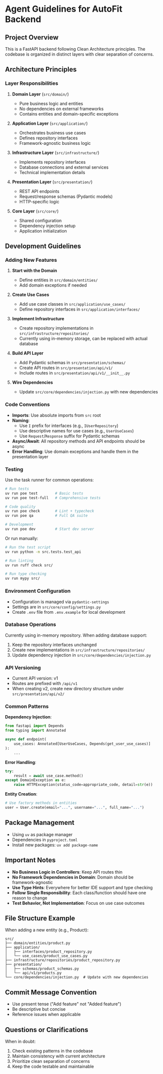 # Agent Guidelines for AutoFit Backend

## Project Overview

This is a FastAPI backend following Clean Architecture principles. The codebase is organized in distinct layers with clear separation of concerns.

## Architecture Principles

### Layer Responsibilities

1. **Domain Layer** (`src/domain/`)
   - Pure business logic and entities
   - No dependencies on external frameworks
   - Contains entities and domain-specific exceptions

2. **Application Layer** (`src/application/`)
   - Orchestrates business use cases
   - Defines repository interfaces
   - Framework-agnostic business logic

3. **Infrastructure Layer** (`src/infrastructure/`)
   - Implements repository interfaces
   - Database connections and external services
   - Technical implementation details

4. **Presentation Layer** (`src/presentation/`)
   - REST API endpoints
   - Request/response schemas (Pydantic models)
   - HTTP-specific logic

5. **Core Layer** (`src/core/`)
   - Shared configuration
   - Dependency injection setup
   - Application initialization

## Development Guidelines

### Adding New Features

1. **Start with the Domain**
   - Define entities in `src/domain/entities/`
   - Add domain exceptions if needed

2. **Create Use Cases**
   - Add use case classes in `src/application/use_cases/`
   - Define repository interfaces in `src/application/interfaces/`

3. **Implement Infrastructure**
   - Create repository implementations in `src/infrastructure/repositories/`
   - Currently using in-memory storage, can be replaced with actual database

4. **Build API Layer**
   - Add Pydantic schemas in `src/presentation/schemas/`
   - Create API routes in `src/presentation/api/v1/`
   - Include routes in `src/presentation/api/v1/__init__.py`

5. **Wire Dependencies**
   - Update `src/core/dependencies/injection.py` with new dependencies

### Code Conventions

- **Imports**: Use absolute imports from `src` root
- **Naming**: 
  - Use `I` prefix for interfaces (e.g., `IUserRepository`)
  - Use descriptive names for use cases (e.g., `UserUseCases`)
  - Use `Request`/`Response` suffix for Pydantic schemas
- **Async/Await**: All repository methods and API endpoints should be async
- **Error Handling**: Use domain exceptions and handle them in the presentation layer

### Testing

Use the task runner for common operations:
```bash
# Run tests
uv run poe test        # Basic tests
uv run poe test-full   # Comprehensive tests

# Code quality
uv run poe check       # Lint + typecheck
uv run poe qa          # Full QA suite

# Development
uv run poe dev         # Start dev server
```

Or run manually:
```bash
# Run the test script
uv run python -m src.tests.test_api

# Run linting
uv run ruff check src/

# Run type checking
uv run mypy src/
```

### Environment Configuration

- Configuration is managed via `pydantic-settings`
- Settings are in `src/core/config/settings.py`
- Create `.env` file from `.env.example` for local development

### Database Operations

Currently using in-memory repository. When adding database support:
1. Keep the repository interfaces unchanged
2. Create new implementations in `src/infrastructure/repositories/`
3. Update dependency injection in `src/core/dependencies/injection.py`

### API Versioning

- Current API version: v1
- Routes are prefixed with `/api/v1`
- When creating v2, create new directory structure under `src/presentation/api/v2/`

### Common Patterns

**Dependency Injection**:
```python
from fastapi import Depends
from typing import Annotated

async def endpoint(
    use_cases: Annotated[UserUseCases, Depends(get_user_use_cases)]
):
    ...
```

**Error Handling**:
```python
try:
    result = await use_case.method()
except DomainException as e:
    raise HTTPException(status_code=appropriate_code, detail=str(e))
```

**Entity Creation**:
```python
# Use factory methods in entities
user = User.create(email="...", username="...", full_name="...")
```

## Package Management

- Using `uv` as package manager
- Dependencies in `pyproject.toml`
- Install new packages: `uv add package-name`

## Important Notes

- **No Business Logic in Controllers**: Keep API routes thin
- **No Framework Dependencies in Domain**: Domain should be framework-agnostic
- **Use Type Hints**: Everywhere for better IDE support and type checking
- **Follow Single Responsibility**: Each class/function should have one reason to change
- **Test Behavior, Not Implementation**: Focus on use case outcomes

## File Structure Example

When adding a new entity (e.g., Product):
```
src/
├── domain/entities/product.py
├── application/
│   ├── interfaces/product_repository.py
│   └── use_cases/product_use_cases.py
├── infrastructure/repositories/product_repository.py
├── presentation/
│   ├── schemas/product_schemas.py
│   └── api/v1/products.py
└── core/dependencies/injection.py  # Update with new dependencies
```

## Commit Message Convention

- Use present tense ("Add feature" not "Added feature")
- Be descriptive but concise
- Reference issues when applicable

## Questions or Clarifications

When in doubt:
1. Check existing patterns in the codebase
2. Maintain consistency with current architecture
3. Prioritize clean separation of concerns
4. Keep the code testable and maintainable
